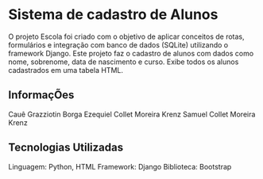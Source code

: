 # Sistema de cadastro de Alunos

O projeto Escola foi criado com o objetivo de aplicar conceitos de rotas, formulários e integração com banco de dados (SQLite) utilizando o framework Django. 
Este projeto faz o cadastro de alunos com dados como nome, sobrenome, data de nascimento e curso.
Exibe todos os alunos cadastrados em uma tabela HTML.



## InformaçÕes 

Cauê Grazziotin Borga
Ezequiel Collet Moreira Krenz
Samuel Collet Moreira Krenz


## Tecnologias Utilizadas

Linguagem: Python, HTML
Framework: Django
Biblioteca: Bootstrap

